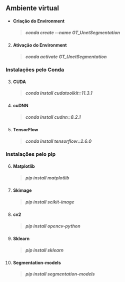 ## Ambiente virtual

* #### Criação do Environment 
    
    > ##### conda create --name GT_UnetSegmentation

2. #### Ativação do Environment 
    
    > ##### conda activate GT_UnetSegmentation

### Instalações pelo Conda

3. #### CUDA
    
    > ##### conda install cudatoolkit=11.3.1

4. #### cuDNN
    > ##### conda install cudnn=8.2.1

5. #### TensorFlow
    > ##### conda install tensorflow=2.6.0

### Instalações pelo pip

6. #### Matplotlib
    > ##### pip install matplotlib

7. #### Skimage
    > ##### pip install scikit-image

8. #### cv2
    > ##### pip install opencv-python

9. #### Sklearn
    > ##### pip install sklearn

10. #### Segmentation-models
    > ##### pip install segmentation-models